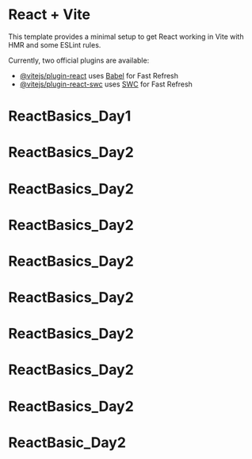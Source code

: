 # React + Vite

This template provides a minimal setup to get React working in Vite with HMR and some ESLint rules.

Currently, two official plugins are available:

- [@vitejs/plugin-react](https://github.com/vitejs/vite-plugin-react/blob/main/packages/plugin-react/README.md) uses [Babel](https://babeljs.io/) for Fast Refresh
- [@vitejs/plugin-react-swc](https://github.com/vitejs/vite-plugin-react-swc) uses [SWC](https://swc.rs/) for Fast Refresh
# ReactBasics_Day1
# ReactBasics_Day2
# ReactBasics_Day2
# ReactBasics_Day2
# ReactBasics_Day2
# ReactBasics_Day2
# ReactBasics_Day2
# ReactBasics_Day2
# ReactBasics_Day2
# ReactBasic_Day2
